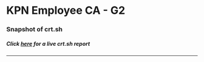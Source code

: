 # KPN Employee CA - G2
### Snapshot of crt.sh
##### Click [here](https://crt.sh/?q=DC07B175C81424537D532B104CB85A605116B48CF1513916911858FF13E42869) for a live crt.sh report

---

